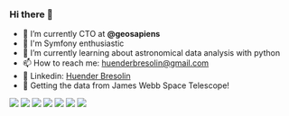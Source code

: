 ### Hi there 👋
- 🔭 I’m currently CTO at **@geosapiens**
- 📑 I'm Symfony enthusiastic
- 🌱 I’m currently learning about astronomical data analysis with python
- 📫 How to reach me: [huenderbresolin@gmail.com](mailto:huenderbresolin@gmail.com)
- 🔗 Linkedin: [Huender Bresolin](https://www.linkedin.com/in/huender-bresolin/)
- 📑 Getting the data from James Webb Space Telescope!

<p>
  <img src="https://img.shields.io/badge/Symfony-%23000000.svg?&style=for-the-badge&logo=Symfony&logoColor=white"/>
  <img src="https://img.shields.io/badge/php-%23777BB4.svg?&style=for-the-badge&logo=php&logoColor=white"/>
  <img src ="https://img.shields.io/badge/postgres-%23316192.svg?&style=for-the-badge&logo=postgresql&logoColor=white"/>
  <img src ="https://img.shields.io/badge/mysql-blue.svg?&style=for-the-badge&logo=mysql&logoColor=white"/>
  <img src="https://img.shields.io/badge/docker%20-%230db7ed.svg?&style=for-the-badge&logo=docker&logoColor=white"/>
  <img src="https://img.shields.io/badge/git%20-%23F05033.svg?&style=for-the-badge&logo=git&logoColor=white"/>
  <img src="https://img.shields.io/badge/-postman-FF6C37?style=for-the-badge&logo=postman&logoColor=white">
</p>
